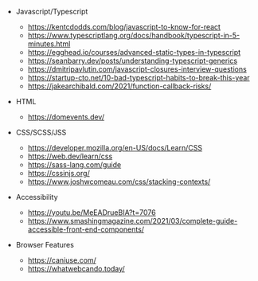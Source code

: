 
- Javascript/Typescript

  - https://kentcdodds.com/blog/javascript-to-know-for-react
  - https://www.typescriptlang.org/docs/handbook/typescript-in-5-minutes.html
  - https://egghead.io/courses/advanced-static-types-in-typescript
  - https://seanbarry.dev/posts/understanding-typescript-generics
  - https://dmitripavlutin.com/javascript-closures-interview-questions
  - https://startup-cto.net/10-bad-typescript-habits-to-break-this-year
  - https://jakearchibald.com/2021/function-callback-risks/

- HTML
  - https://domevents.dev/

- CSS/SCSS/JSS

  - https://developer.mozilla.org/en-US/docs/Learn/CSS
  - https://web.dev/learn/css
  - https://sass-lang.com/guide
  - https://cssinjs.org/
  - https://www.joshwcomeau.com/css/stacking-contexts/

- Accessibility

  - https://youtu.be/MeEADrueBIA?t=7076
  - https://www.smashingmagazine.com/2021/03/complete-guide-accessible-front-end-components/

- Browser Features
  - https://caniuse.com/
  - https://whatwebcando.today/
